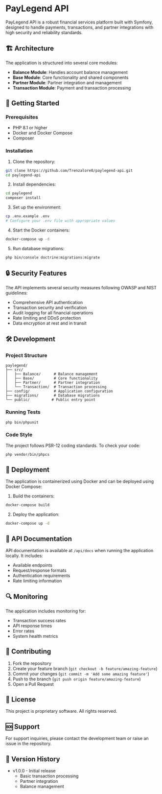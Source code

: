 # PayLegend API

PayLegend API is a robust financial services platform built with Symfony, designed to handle payments, transactions, and partner integrations with high security and reliability standards.

## 🏗 Architecture

The application is structured into several core modules:

- **Balance Module**: Handles account balance management
- **Base Module**: Core functionality and shared components
- **Partner Module**: Partner integration and management
- **Transaction Module**: Payment and transaction processing

## 🚀 Getting Started

### Prerequisites

- PHP 8.1 or higher
- Docker and Docker Compose
- Composer

### Installation

1. Clone the repository:
```bash
git clone https://github.com/Trenzalore0/paylegend-api.git
cd paylegend-api
```

2. Install dependencies:
```bash
cd paylegend
composer install
```

3. Set up the environment:
```bash
cp .env.example .env
# Configure your .env file with appropriate values
```

4. Start the Docker containers:
```bash
docker-compose up -d
```

5. Run database migrations:
```bash
php bin/console doctrine:migrations:migrate
```

## 🔒 Security Features

The API implements several security measures following OWASP and NIST guidelines:

- Comprehensive API authentication
- Transaction security and verification
- Audit logging for all financial operations
- Rate limiting and DDoS protection
- Data encryption at rest and in transit

## 🛠 Development

### Project Structure

```
paylegend/
├── src/
│   ├── Balance/      # Balance management
│   ├── Base/         # Core functionality
│   ├── Partner/      # Partner integration
│   └── Transaction/  # Transaction processing
├── config/           # Application configuration
├── migrations/       # Database migrations
└── public/          # Public entry point
```

### Running Tests

```bash
php bin/phpunit
```

### Code Style

The project follows PSR-12 coding standards. To check your code:

```bash
php vendor/bin/phpcs
```

## 🚢 Deployment

The application is containerized using Docker and can be deployed using Docker Compose:

1. Build the containers:
```bash
docker-compose build
```

2. Deploy the application:
```bash
docker-compose up -d
```

## 📝 API Documentation

API documentation is available at `/api/docs` when running the application locally. It includes:

- Available endpoints
- Request/response formats
- Authentication requirements
- Rate limiting information

## 🔍 Monitoring

The application includes monitoring for:

- Transaction success rates
- API response times
- Error rates
- System health metrics

## 🤝 Contributing

1. Fork the repository
2. Create your feature branch (`git checkout -b feature/amazing-feature`)
3. Commit your changes (`git commit -m 'Add some amazing feature'`)
4. Push to the branch (`git push origin feature/amazing-feature`)
5. Open a Pull Request

## 📄 License

This project is proprietary software. All rights reserved.

## 🆘 Support

For support inquiries, please contact the development team or raise an issue in the repository.

## 🔄 Version History

- v1.0.0 - Initial release
    - Basic transaction processing
    - Partner integration
    - Balance management
